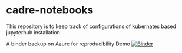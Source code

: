 # cadre-notebooks

This repository is to keep track of configurations of kubernates based jupyterhub installation


A binder backup on Azure for reproducibility Demo
[![Binder](https://mybinder.org/badge_logo.svg)](http://52.191.170.48/v2/gh/iuni-cadre/ReproducibilityDemo.git/master)
